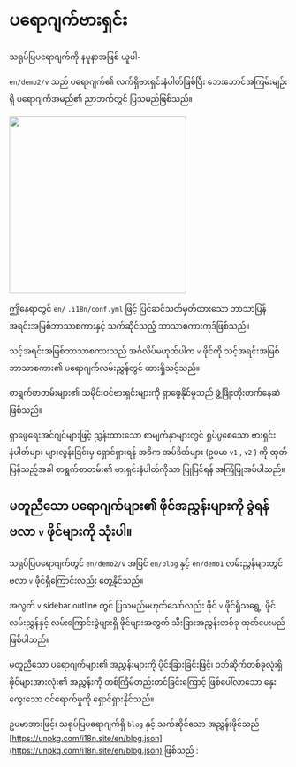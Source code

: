 # ပရောဂျက်ဗားရှင်း

သရုပ်ပြပရောဂျက်ကို နမူနာအဖြစ် ယူပါ-

`en/demo2/v` သည် ပရောဂျက်၏ လက်ရှိဗားရှင်းနံပါတ်ဖြစ်ပြီး ဘေးဘောင်အကြမ်းမျဉ်းရှိ ပရောဂျက်အမည်၏ ညာဘက်တွင် ပြသမည်ဖြစ်သည်။

<img src="https://p.3ti.site/1721290486.avif" width="320px">

ဤနေရာတွင် `en/` `.i18n/conf.yml` ဖြင့် ပြင်ဆင်သတ်မှတ်ထားသော ဘာသာပြန်အရင်းအမြစ်ဘာသာစကားနှင့် သက်ဆိုင်သည့် ဘာသာစကားကုဒ်ဖြစ်သည်။

သင့်အရင်းအမြစ်ဘာသာစကားသည် အင်္ဂလိပ်မဟုတ်ပါက `v` ဖိုင်ကို သင့်အရင်းအမြစ်ဘာသာစကား၏ ပရောဂျက်လမ်းညွှန်တွင် ထားရှိသင့်သည်။

စာရွက်စာတမ်းများ၏ သမိုင်းဝင်ဗားရှင်းများကို ရှာဖွေနိုင်မှုသည် ဖွံ့ဖြိုးတိုးတက်နေဆဲဖြစ်သည်။

ရှာဖွေရေးအင်ဂျင်များဖြင့် ညွှန်းထားသော စာမျက်နှာများတွင် ရှုပ်ပွစေသော ဗားရှင်းနံပါတ်များ များလွန်းခြင်းမှ ရှောင်ရှားရန် အဓိက အပ်ဒိတ်များ (ဥပမာ `v1` , `v2` ) ကို ထုတ်ပြန်သည့်အခါ စာရွက်စာတမ်း၏ ဗားရှင်းနံပါတ်ကိုသာ ပြုပြင်ရန် အကြံပြုအပ်ပါသည်။

## မတူညီသော ပရောဂျက်များ၏ ဖိုင်အညွှန်းများကို ခွဲရန် ဗလာ `v` ဖိုင်များကို သုံးပါ။

သရုပ်ပြပရောဂျက်တွင် `en/demo2/v` အပြင် `en/blog` နှင့် `en/demo1` လမ်းညွှန်များတွင် ဗလာ `v` ဖိုင်ရှိကြောင်းလည်း တွေ့နိုင်သည်။

အလွတ် `v` sidebar outline တွင် ပြသမည်မဟုတ်သော်လည်း ဖိုင် `v` ဖိုင်ရှိသရွေ့၊ ဖိုင်လမ်းညွှန်နှင့် လမ်းကြောင်းခွဲများရှိ ဖိုင်များအတွက် သီးခြားအညွှန်းတစ်ခု ထုတ်ပေးမည်ဖြစ်ပါသည်။

မတူညီသော ပရောဂျက်များ၏ အညွှန်းများကို ပိုင်းခြားခြင်းဖြင့်၊ ဝဘ်ဆိုက်တစ်ခုလုံးရှိ ဖိုင်များအားလုံး၏ အညွှန်းကို တစ်ကြိမ်တည်းတင်ခြင်းကြောင့် ဖြစ်ပေါ်လာသော နှေးကွေးသော ဝင်ရောက်မှုကို ရှောင်ရှားနိုင်သည်။

ဥပမာအားဖြင့်၊ သရုပ်ပြပရောဂျက်ရှိ `blog` နှင့် သက်ဆိုင်သော အညွှန်းဖိုင်သည် [https://unpkg.com/i18n.site/en/blog.json](https://unpkg.com/i18n.site/en/blog.json) ဖြစ်သည် :